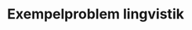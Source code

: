 ---
layout: sampleproblem
title: Exempelproblem lingvistik
id: affisch-lingvistik
poster: ../imgs/uvs-poster-lingvistik.png
skrivut: ../pdfs/uvs-poster-lingvistik.pdf
medlemsforening: Lingolympiaden
solution: Detta är ett gammalt problem från Lingolympiaden (tävlingen). Tricket är att observera likheter, t.ex. att det finns tre vita saker men bara en brun sak. Inga tre ledande ord är samma på Malagasiska dock... men tre av de avslutande är! Vi lär oss att färgen antagligen är det andra ordet på Malagasiska. Härifrån kan vi para ihop resterande ordgrupper. <br>Rätt svar är:<br> 1 - d <br> 2 - a <br> 3 - f <br> 4 - a <br> 5 - e <br> 6 - c <br>
bonusproblem: Skriv "grå hatt" på Malagasiska.
bonusproblem_ledtrad: Studera hur "brun" skrivs på Malagasiska.
---